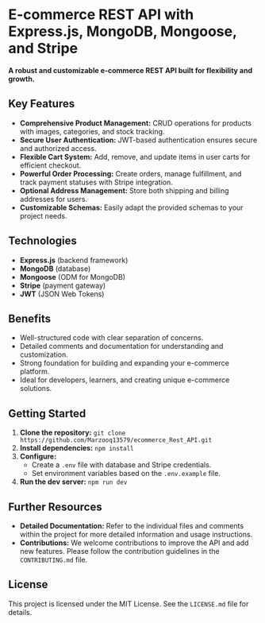 # E-commerce REST API with Express.js, MongoDB, Mongoose, and Stripe

**A robust and customizable e-commerce REST API built for flexibility and growth.**

## Key Features
- **Comprehensive Product Management:** CRUD operations for products with images, categories, and stock tracking.
- **Secure User Authentication:** JWT-based authentication ensures secure and authorized access.
- **Flexible Cart System:** Add, remove, and update items in user carts for efficient checkout.
- **Powerful Order Processing:** Create orders, manage fulfillment, and track payment statuses with Stripe integration.
- **Optional Address Management:** Store both shipping and billing addresses for users.
- **Customizable Schemas:** Easily adapt the provided schemas to your project needs.

## Technologies
- **Express.js** (backend framework)
- **MongoDB** (database)
- **Mongoose** (ODM for MongoDB)
- **Stripe** (payment gateway)
- **JWT** (JSON Web Tokens)

## Benefits
- Well-structured code with clear separation of concerns.
- Detailed comments and documentation for understanding and customization.
- Strong foundation for building and expanding your e-commerce platform.
- Ideal for developers, learners, and creating unique e-commerce solutions.

## Getting Started
1. **Clone the repository:** `git clone https://github.com/Marzooq13579/ecommerce_Rest_API.git`
2. **Install dependencies:** `npm install`
3. **Configure:**
   - Create a `.env` file with database and Stripe credentials.
   - Set environment variables based on the `.env.example` file.
4. **Run the dev server:** `npm run dev`

## Further Resources
- **Detailed Documentation:** Refer to the individual files and comments within the project for more detailed information and usage instructions.
- **Contributions:** We welcome contributions to improve the API and add new features. Please follow the contribution guidelines in the `CONTRIBUTING.md` file.

## License
This project is licensed under the MIT License. See the `LICENSE.md` file for details.

